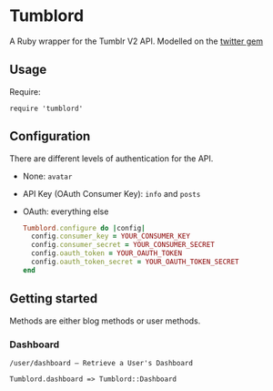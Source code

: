 # Tumblord

A Ruby wrapper for the Tumblr V2 API. Modelled on the [twitter gem](https://github.com/jnunemaker/twitter)

## Usage

Require:

    require 'tumblord'

## Configuration

There are different levels of authentication for the API. 

* None: `avatar`
* API Key (OAuth Consumer Key): `info` and `posts`
* OAuth: everything else

    ```ruby
    Tumblord.configure do |config|
      config.consumer_key = YOUR_CONSUMER_KEY
      config.consumer_secret = YOUR_CONSUMER_SECRET
      config.oauth_token = YOUR_OAUTH_TOKEN
      config.oauth_token_secret = YOUR_OAUTH_TOKEN_SECRET
    end
    ```

## Getting started

Methods are either blog methods or user methods.

### Dashboard

    /user/dashboard – Retrieve a User's Dashboard

    Tumblord.dashboard => Tumblord::Dashboard
